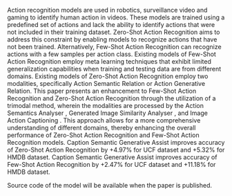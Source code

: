 Action recognition models are used in robotics, surveillance video and gaming to identify human action in videos. These models are trained using a predefined set of actions and lack the ability to identify actions that were not included in their training dataset. Zero-Shot Action Recognition aims to address this constraint by enabling models to recognize actions that have not been trained. Alternatively, Few-Shot Action Recognition  can recognize actions with a few samples per action class. Existing models of Few-Shot Action Recognition employ meta learning techniques that exhibit limited generalization capabilities when training and testing data are from different domains. Existing models of Zero-Shot Action Recognition employ two modalities, specifically Action Semantic Relation or Action Generative Relation. This paper presents an enhancement to Few-Shot Action Recognition and Zero-Shot Action Recognition through the utilization of a trimodal method, wherein the modalities are processed by the Action Semantics Analyser , Generated Image Similarity Analyser , and Image Action Captioning . This approach allows for a more comprehensive understanding of different domains, thereby enhancing the overall performance of Zero-Shot Action Recognition and Few-Shot Action Recognition models. Caption Semantic Generative Assist improves accuracy of Zero-Shot Action Recognition by +4.97\% for UCF dataset and +5.32\% for HMDB dataset. Caption Semantic Generative Assist improves accuracy of Few-Shot Action Recognition by +2.47\% for UCF dataset and +11.18\% for HMDB dataset.

Source code of the model will be available when the paper is published.
